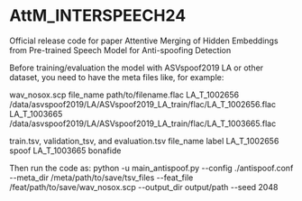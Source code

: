 # AttM_INTERSPEECH24
Official release code for paper Attentive Merging of Hidden Embeddings from Pre-trained Speech Model for Anti-spoofing Detection

Before training/evaluation the model with ASVspoof2019 LA or other dataset, you need to have the meta files like, for example:

wav_nosox.scp
file_name  path/to/filename.flac
LA_T_1002656 /data/asvspoof2019/LA/ASVspoof2019_LA_train/flac/LA_T_1002656.flac
LA_T_1003665 /data/asvspoof2019/LA/ASVspoof2019_LA_train/flac/LA_T_1003665.flac

train.tsv, validation_tsv, and evaluation.tsv
file_name  label
LA_T_1002656	spoof
LA_T_1003665	bonafide

Then run the code as:
python -u main_antispoof.py --config ./antispoof.conf \
  --meta_dir /meta/path/to/save/tsv_files --feat_file /feat/path/to/save/wav_nosox.scp --output_dir output/path --seed 2048 

  

